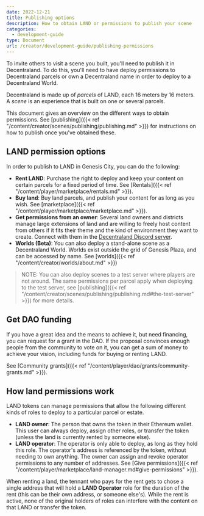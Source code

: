 ```yaml
---
date: 2022-12-21
title: Publishing options
description: How to obtain LAND or permissions to publish your scene
categories:
  - development-guide
type: Document
url: /creator/development-guide/publishing-permissions
---
```


To invite others to visit a scene you built, you'll need to publish it in Decentraland. To do this, you'll need to have deploy permissions to Decentraland parcels or own a Decentraland name in order to deploy to a Decentraland World.

Decentraland is made up of _parcels_ of LAND, each 16 meters by 16 meters. A _scene_ is an experience that is built on one or several parcels.

This document gives an overview on the different ways to obtain permissions. 
See [publishing]({{< ref "/content/creator/scenes/publishing/publishing.md" >}}) for instructions on how to publish once you've obtained these.


## LAND permission options

In order to publish to LAND in Genesis City, you can do the following:

- **Rent LAND**: Purchase the right to deploy and keep your content on certain parcels for a fixed period of time. See [Rentals]({{< ref "/content/player/marketplace/rentals.md" >}}).
- **Buy land**: Buy land parcels, and publish your content for as long as you wish. See [marketplace]({{< ref "/content/player/marketplace/marketplace.md" >}}).
- **Get permissions from an owner**: Several land owners and districts manage large extensions of land and are willing to freely host content from others if it fits their theme and the kind of environment they want to create. Connect with them in the [Decentraland Discord server](https://dcl.gg/discord).
- **Worlds (Beta)**: You can also deploy a stand-alone scene as a Decentraland World. Worlds exist outside the grid of Genesis Plaza, and can be accessed by name. See [worlds]({{< ref "/content/creator/worlds/about.md" >}})

> NOTE: You can also deploy scenes to a test server where players are not around. The same permissions per parcel apply when deploying to the test server, see [publishing]({{< ref "/content/creator/scenes/publishing/publishing.md#the-test-server" >}}) for more details.

## Get DAO funding

If you have a great idea and the means to achieve it, but need financing, you can request for a grant in the DAO. If the proposal convinces enough people from the community to vote on it, you can get a sum of money to achieve your vision, including funds for buying or renting LAND.

See [Community grants]({{< ref "/content/player/dao/grants/community-grants.md" >}}).

## How land permissions work

LAND tokens can manage permissions that allow the following different kinds of roles to deploy to a particular parcel or estate.

- **LAND owner**: The person that owns the token in their Ethereum wallet. This user can always deploy, assign other roles, or transfer the token (unless the land is currently rented by someone else).
- **LAND operator**: The operator is only able to deploy, as long as they hold this role. The operator's address is referenced by the token, without needing to own anything. The owner can assign and revoke operator permissions to any number of addresses. See [Give permissions]({{< ref "/content/player/marketplace/land-manager.md#give-permissions" >}}).

When renting a land, the tennant who pays for the rent gets to chose a single address that will hold a **LAND Operator** role for the duration of the rent (this can be their own address, or someone else's). While the rent is active, none of the original holders of roles can interfere with the content on that LAND or transfer the token.